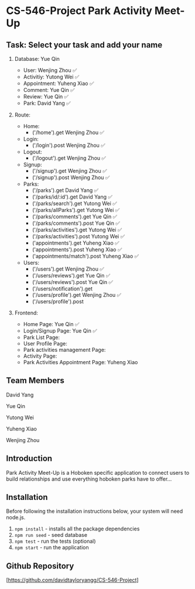 # CS-546-Project Park Activity Meet-Up

## Task: Select your task and add your name

1. Database: Yue Qin
   - User: Wenjing Zhou :white_check_mark:
   - Activitiy: Yutong Wei :white_check_mark:
   - Appointment: Yuheng Xiao :white_check_mark:
   - Comment: Yue Qin :white_check_mark:
   - Review: Yue Qin :white_check_mark:
   - Park: David Yang :white_check_mark:
2. Route:
   - Home:
     - ('/home').get Wenjing Zhou :white_check_mark:
   - Login:
     - ('/login').post Wenjing Zhou :white_check_mark:
   - Logout:
     - ('/logout').get Wenjing Zhou :white_check_mark:
   - Signup:
     - ('/signup').get Wenjing Zhou :white_check_mark:
     - ('/signup').post Wenjing Zhou :white_check_mark:
   - Parks:
     - ('/parks').get David Yang :white_check_mark:
     - ('/parks/id/:id').get David Yang :white_check_mark:
     - ('/parks/search').get Yutong Wei :white_check_mark:
     - ('/parks/allParks').get Yutong Wei :white_check_mark:
     - ('/parks/comments').get Yue Qin :white_check_mark:
     - ('/parks/comments').post Yue Qin :white_check_mark:
     - ('/parks/activities').get Yutong Wei :white_check_mark:
     - ('/parks/activities').post Yutong Wei :white_check_mark:
     - ('appointments').get Yuheng Xiao :white_check_mark:
     - ('appointments').post Yuheng Xiao :white_check_mark:
     - ('appointments/match').post Yuheng Xiao :white_check_mark:
   - Users:
     - ('/users').get Wenjing Zhou :white_check_mark:
     - ('/users/reviews').get Yue Qin :white_check_mark:
     - ('/users/reviews').post Yue Qin :white_check_mark:
     - ('/users/notification').get
     - ('/users/profile').get Wenjing Zhou :white_check_mark:
     - ('/users/profile').post

3. Frontend:
   - Home Page: Yue Qin :white_check_mark:
   - Login/Signup Page: Yue Qin :white_check_mark:
   - Park List Page:
   - User Profile Page:
   - Park activities management Page:
   - Activity Page:
   - Park Activities Appointment Page: Yuheng Xiao

## Team Members

David Yang

Yue Qin

Yutong Wei

Yuheng Xiao

Wenjing Zhou

## Introduction

Park Activity Meet-Up is a Hoboken specific application to connect users to build relationships and use everything hoboken parks have to offer...

## Installation

Before following the installation instructions below, your system will need node.js.

1. `npm install` - installs all the package dependencies
2. `npm run seed` - seed database
3. `npm test` - run the tests (optional)
4. `npm start` - run the application

## Github Repository

[https://github.com/davidtayloryangg/CS-546-Project]
